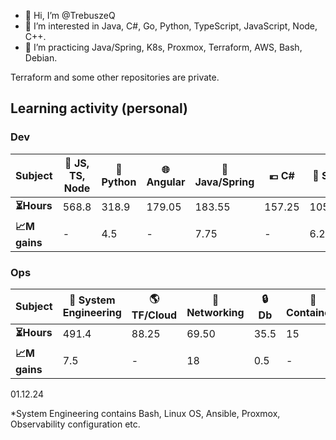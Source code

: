 - 👋 Hi, I’m @TrebuszeQ
- 👀 I’m interested in Java, C#, Go, Python, TypeScript, JavaScript, Node, C++.
- 🌱 I’m practicing Java/Spring, K8s, Proxmox, Terraform, AWS, Bash, Debian.

Terraform and some other repositories are private.

<h2>Learning activity (personal)</h2>
<h3>Dev</h3>
<table class="darkTable">
<thead>
  <tr>
    <th>Subject</th>
    <th>🌱 JS, TS, Node</th>
    <th>🐍 Python</th>
    <th>🌐 Angular</th>
    <th>🌋 Java/Spring</th>
    <th>💶 C#</th>
    <th>📓 SQL</th>
    <th>❄️ C++</th>
    <th>🌐 React</th>
    <th>🐹 Go</th>
    <th>🏗️ Architecture</th>
  </tr>
</thead>
<tbody>
  <tr>
    <td><strong>⏳Hours</strong></td>
    <td>568.8</td>
    <td>318.9</td>
    <td>179.05</td>
    <td>183.55</td>
    <td>157.25</td>
    <td>105.65<td>
    <td>40.55</td>
    <td>25.7</td>
    <td>24.65</td>
    <td>3.75</td>
  </tr>
  <tr>
    <td><strong>📈M gains</strong></td>
    <td>-</td>
    <td>4.5</td>
    <td>-</td>
    <td>7.75</td>
    <td>-</td>
    <td>6.25</td>
    <td>-</td>
    <td>-</td>
    <td>8.75</td>
    <td>3.75</td>
  </tr>
</tbody>
</table>
<h3>Ops</h3>
<table class="darkTable">
<thead>
  <tr>
    <th>Subject</th>
    <th>🐧 System Engineering</th>
    <th>🌎 TF/Cloud</th>
    <th>🌉 Networking</th>
    <th>🔒 Db</th>
    <th>🐋 Containers</th>
    <th>🚓 Sec</th>
</thead>
<tbody>
  <tr>
    <td><strong>⏳Hours </strong></td>
    <td>491.4</td>
    <td>88.25</td>
    <td>69.50</td>
    <td>35.5</td>
    <td>15</td>
  </tr>
  <tr>
    <td><strong>📈M gains </strong></td>
    <td>7.5</td>
    <td>-</td>
    <td>18</td>
    <td>0.5</td>
    <td>-</td>
  </tr>
</tbody>
</table>
01.12.24

*System Engineering contains Bash, Linux OS, Ansible, Proxmox, Observability configuration etc.
<!---
TrebuszeQ/TrebuszeQ is a ✨ special ✨ repository because its `README.md` (this file) appears on your GitHub profile.
You can click the Preview link to take a look at your changes.
- 💞️ I’m looking to collaborate on ...
- 📫 How to reach me ...
--->
